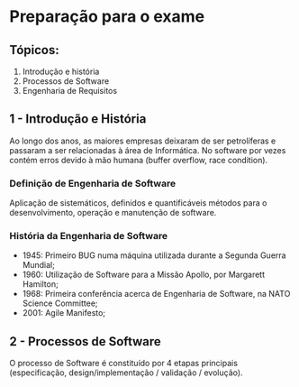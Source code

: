 # Preparação para o exame

## Tópicos:

1. Introdução e história
2. Processos de Software
3. Engenharia de Requisitos

## 1 - Introdução e História

Ao longo dos anos, as maiores empresas deixaram de ser petrolíferas e passaram a ser relacionadas à área de Informática. No software por vezes contém erros devido à mão humana (buffer overflow, race condition).

### Definição de Engenharia de Software

Aplicação de sistemáticos, definidos e quantificáveis métodos para o desenvolvimento, operação e manutenção de software.

### História da Engenharia de Software

- 1945: Primeiro BUG numa máquina utilizada durante a Segunda Guerra Mundial;
- 1960: Utilização de Software para a Missão Apollo, por Margarett Hamilton;
- 1968: Primeira conferência acerca de Engenharia de Software, na NATO Science Committee;
- 2001: Agile Manifesto;

## 2 - Processos de Software

O processo de Software é constituído por 4 etapas principais (especificação, design/implementação / validação / evolução).